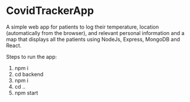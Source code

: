 # CovidTrackerApp
A simple web app for patients to log their temperature, location (automatically from the browser), and relevant personal information and a map that displays all the patients using NodeJs, Express, MongoDB and React.

Steps to run the app:
1) npm i 
2) cd backend
3) npm i
4) cd ..
5) npm start

